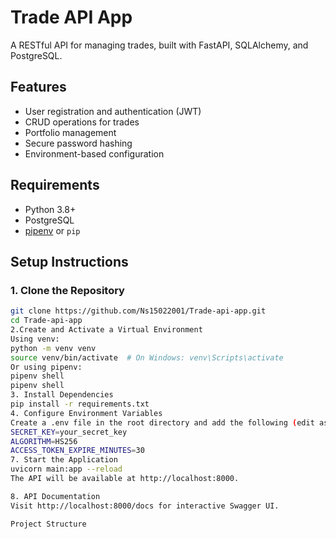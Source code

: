 # Trade API App

A RESTful API for managing trades, built with FastAPI, SQLAlchemy, and PostgreSQL.

## Features

- User registration and authentication (JWT)
- CRUD operations for trades
- Portfolio management
- Secure password hashing
- Environment-based configuration

## Requirements

- Python 3.8+
- PostgreSQL
- [pipenv](https://pipenv.pypa.io/en/latest/) or `pip`

## Setup Instructions

### 1. Clone the Repository

```bash
git clone https://github.com/Ns15022001/Trade-api-app.git
cd Trade-api-app
2.Create and Activate a Virtual Environment
Using venv:
python -m venv venv
source venv/bin/activate  # On Windows: venv\Scripts\activate
Or using pipenv:
pipenv shell
pipenv shell
3. Install Dependencies
pip install -r requirements.txt
4. Configure Environment Variables
Create a .env file in the root directory and add the following (edit as needed):
SECRET_KEY=your_secret_key
ALGORITHM=HS256
ACCESS_TOKEN_EXPIRE_MINUTES=30
7. Start the Application
uvicorn main:app --reload
The API will be available at http://localhost:8000.

8. API Documentation
Visit http://localhost:8000/docs for interactive Swagger UI.

Project Structure

